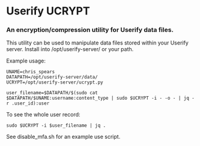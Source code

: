 # Userify UCRYPT

### An encryption/compression utility for Userify data files.

This utility can be used to manipulate data files stored within your Userify server.
Install into /opt/userify-server/ or your path.

Example usage:

    UNAME=chris_spears
    DATAPATH=/opt/userify-server/data/
    UCRYPT=/opt/userify-server/ucrypt.py

    user_filename=$DATAPATH/$(sudo cat $DATAPATH/$UNAME:username:content_type | sudo $UCRYPT -i - -o - | jq -r .user_id):user


To see the whole user record:

    sudo $UCRYPT -i $user_filename | jq .


See disable_mfa.sh for an example use script.
